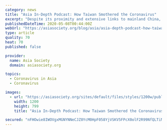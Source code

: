 ```yaml
---
category: news
title: "Asia In-Depth Podcast: How Taiwan Smothered the Coronavirus"
excerpt: "Despite its proximity and extensive links to mainland China, Taiwan has lost only six people to COVID-19. What are the secrets behind its success — and what are the implications for its future?"
publishedDateTime: 2020-05-08T00:44:00Z
webUrl: "https://asiasociety.org/blog/asia/asia-depth-podcast-how-taiwan-smothered-coronavirus"
type: article
quality: 70
heat: 70
published: false

provider:
  name: Asia Society
  domain: asiasociety.org

topics:
  - Coronavirus in Asia
  - Coronavirus

images:
  - url: "https://asiasociety.org/sites/default/files/styles/1200w/public/2020-05/200507_asiaindepth_taiwan.jpg"
    width: 1200
    height: 799
    title: "Asia In-Depth Podcast: How Taiwan Smothered the Coronavirus"

secured: "nFHOwie8IWOVgxMGNYNNeCJZ0YcM0HpF058YjVSKV5FPcX0olF2R99NfQLTiMOUUsRvIil3McyQS4v58g2G8ONjpJjiA2Cba2iB54tgBFw2jtIXNp4klVUZd1+MtIXHtDjC3vmWG7/tubjhXOzFN6fIvI0Q7cOS1qvbqSlGM98GicGQfFyzxE3mxnKGZG0wuxUJd2aITG9dixQ8lDcrtkgYCj9UyKP0NL80Dhe6QxDw4q7CGn0G7dpvNt/Lcb8gL/9/EXcDi4iq7JEILNusNan2xMtSJoSYSqLGOLrzqk6eIdmcnf5YsdSoaegoailYHq3IeJlizCCwRme5dD7ZeOe+iEG5QnoKVkZzTcTYJdQmAhhvzyi7RvZluX8swDA+09eu5mP7fJDe1I+LcgBA14FUzusaEjHQ1YBASthSk16bUALadxLSDruTcvTLE9mNsJTCMBXMaqeEbAX6Y4AREPEDnvULW3fJHm6fkMlIeK4o=;pvsdxIoW8Ef5bhnKG8JWiQ=="
---
```


